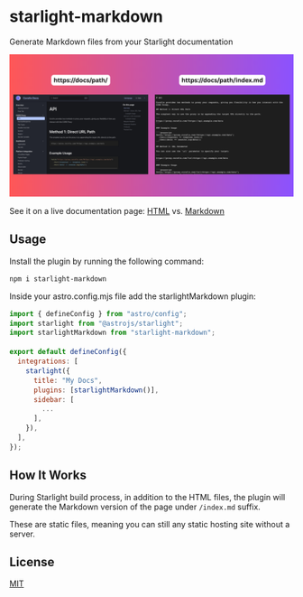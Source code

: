 # starlight-markdown

Generate Markdown files from your Starlight documentation

![starlight-markdown](docs/public/banner.png)

See it on a live documentation page: [HTML](https://corsfix.com/docs/cors-proxy/api) vs. [Markdown](https://corsfix.com/docs/cors-proxy/api/index.md)

## Usage

Install the plugin by running the following command:

```bash
npm i starlight-markdown
```

Inside your astro.config.mjs file add the starlightMarkdown plugin:

```js
import { defineConfig } from "astro/config";
import starlight from "@astrojs/starlight";
import starlightMarkdown from "starlight-markdown";

export default defineConfig({
  integrations: [
    starlight({
      title: "My Docs",
      plugins: [starlightMarkdown()],
      sidebar: [
        ...
      ],
    }),
  ],
});
```

## How It Works

During Starlight build process, in addition to the HTML files, the plugin will generate the Markdown version of the page under `/index.md` suffix.

These are static files, meaning you can still any static hosting site without a server.

## License

[MIT](LICENSE)

